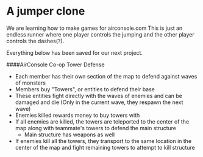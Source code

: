 A jumper clone
======
We are learning how to make games for airconsole.com
This is just an endless runner where one player controls the jumping and the other player controls the dashes(?).




Everything below has been saved for our next project.

####AirConsole Co-op Tower Defense


* Each member has their own section of the map to defend against waves of monsters
* Members buy "Towers", or entities to defend their base
* These entities fight directly with the waves of enemies and can be damaged and die (Only in the current wave, they respawn the next wave)
* Enemies killed rewards money to buy towers with
* If all enemies are killed, the towers are teleported to the center of the map along with teammate's towers to defend the main structure
  * Main structure has weapons as well
* If enemies kill all the towers, they transport to the same location in the center of the map and fight remaining towers to attempt to kill structure
